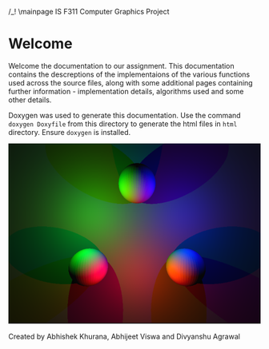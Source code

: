/\_! \mainpage IS F311 Computer Graphics Project

# Welcome

Welcome the documentation to our assignment. This documentation contains the descreptions
of the implementaions of the various functions used across the source files, along with some
additional pages containing further information - implementation details, algorithms used
and some other details.

Doxygen was used to generate this documentation. Use the command `doxygen Doxyfile` from this
directory to generate the html files in `html` directory. Ensure `doxygen` is installed.

![Sample Image](imagesGenerated/scene0_after_normalization.png)

Created by Abhishek Khurana, Abhijeet Viswa and Divyanshu Agrawal
